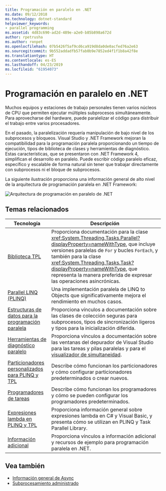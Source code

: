 ```yaml
---
title: Programación en paralelo en .NET
ms.date: 09/12/2018
ms.technology: dotnet-standard
helpviewer_keywords:
- parallel programming
ms.assetid: 4d83c690-ad2d-489e-a2e0-b85b898a672d
author: rpetrusha
ms.author: ronpet
ms.openlocfilehash: 07b5426f5af9cd6ca919d8da0de0acfed76a2e63
ms.sourcegitcommit: 9b552addadfb57fab0b9e7852ed4f1f1b8a42f8e
ms.translationtype: HT
ms.contentlocale: es-ES
ms.lasthandoff: 04/23/2019
ms.locfileid: "61954073"
---
```

# <a name="parallel-programming-in-net"></a>Programación en paralelo en .NET

Muchos equipos y estaciones de trabajo personales tienen varios núcleos de CPU que permiten ejecutar múltiples subprocesos simultáneamente. Para aprovecharse del hardware, puede paralelizar el código para distribuir el trabajo entre varios procesadores.

En el pasado, la paralelización requería manipulación de bajo nivel de los subprocesos y bloqueos. Visual Studio y .NET Framework mejoran la compatibilidad para la programación paralela proporcionando un tiempo de ejecución, tipos de biblioteca de clases y herramientas de diagnóstico. Estas características, que se presentaron con .NET Framework 4, simplifican el desarrollo en paralelo. Puede escribir código paralelo eficaz, específico y escalable de forma natural sin tener que trabajar directamente con subprocesos ni el bloque de subprocesos.

La siguiente ilustración proporciona una información general de alto nivel de la arquitectura de programación paralela en .NET Framework:

![Arquitectura de programación en paralelo de .NET](./media/tpl-architecture.png)

## <a name="related-topics"></a>Temas relacionados

|Tecnología|Descripción|
|----------------|-----------------|
|[Biblioteca TPL](../../../docs/standard/parallel-programming/task-parallel-library-tpl.md)|Proporciona documentación para la clase <xref:System.Threading.Tasks.Parallel?displayProperty=nameWithType>, que incluye versiones paralelas de `For` y bucles `ForEach`, y también para la clase <xref:System.Threading.Tasks.Task?displayProperty=nameWithType>, que representa la manera preferida de expresar las operaciones asincrónicas.|
|[Parallel LINQ (PLINQ)](../../../docs/standard/parallel-programming/parallel-linq-plinq.md)|Una implementación paralela de LINQ to Objects que significativamente mejora el rendimiento en muchos casos.|
|[Estructuras de datos para la programación paralela](../../../docs/standard/parallel-programming/data-structures-for-parallel-programming.md)|Proporciona vínculos a documentación sobre las clases de colección seguras para subprocesos, tipos de sincronización ligeros y tipos para la inicialización diferida.|
|[Herramientas de diagnóstico paralelo](../../../docs/standard/parallel-programming/parallel-diagnostic-tools.md)|Proporciona vínculos a documentación sobre las ventanas del depurador de Visual Studio para las tareas y pilas paralelas y para el [visualizador de simultaneidad](/visualstudio/profiling/concurrency-visualizer).|
|[Particionadores personalizados para PLINQ y TPL](../../../docs/standard/parallel-programming/custom-partitioners-for-plinq-and-tpl.md)|Describe cómo funcionan los particionadores y cómo configurar particionadores predeterminados o crear nuevos.|
|[Programadores de tareas](xref:System.Threading.Tasks.TaskScheduler)|Describe cómo funcionan los programadores y cómo se pueden configurar los programadores predeterminados.|
|[Expresiones lambda en PLINQ y TPL](../../../docs/standard/parallel-programming/lambda-expressions-in-plinq-and-tpl.md)|Proporciona información general sobre expresiones lambda en C# y Visual Basic, y presenta cómo se utilizan en PLINQ y Task Parallel Library.|
|[Información adicional](../../../docs/standard/parallel-programming/for-further-reading-parallel-programming.md)|Proporciona vínculos a información adicional y recursos de ejemplo para programación paralela en .NET.|

## <a name="see-also"></a>Vea también

- [Información general de Async](../async.md)
- [Subprocesamiento administrado](../threading/index.md)
